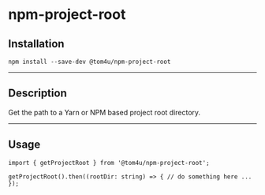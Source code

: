 # npm-project-root

## Installation
```
npm install --save-dev @tom4u/npm-project-root
```

---

## Description
Get the path to a Yarn or NPM based project root directory.

---

## Usage
```
import { getProjectRoot } from '@tom4u/npm-project-root';

getProjectRoot().then((rootDir: string) => { // do something here ... });
```